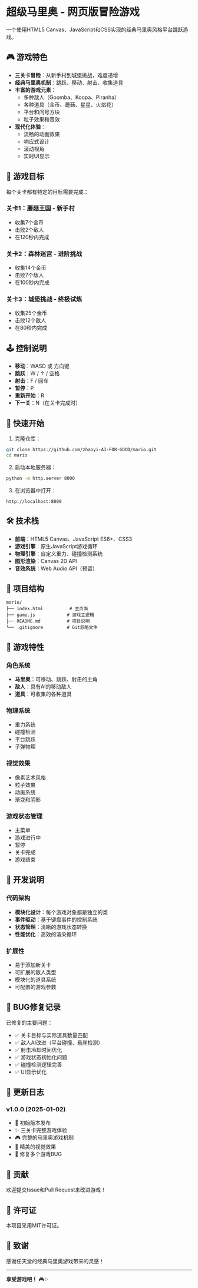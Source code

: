 # 超级马里奥 - 网页版冒险游戏

一个使用HTML5 Canvas、JavaScript和CSS实现的经典马里奥风格平台跳跃游戏。

## 🎮 游戏特色

- **三关卡冒险**：从新手村到城堡挑战，难度递增
- **经典马里奥机制**：跳跃、移动、射击、收集道具
- **丰富的游戏元素**：
  - 多种敌人（Goomba、Koopa、Piranha）
  - 各种道具（金币、蘑菇、星星、火焰花）
  - 平台和问号方块
  - 粒子效果和音效
- **现代化体验**：
  - 流畅的动画效果
  - 响应式设计
  - 滚动视角
  - 实时UI显示

## 🎯 游戏目标

每个关卡都有特定的目标需要完成：

### 关卡1：蘑菇王国 - 新手村
- 收集7个金币
- 击败2个敌人
- 在120秒内完成

### 关卡2：森林迷宫 - 进阶挑战
- 收集14个金币
- 击败7个敌人
- 在100秒内完成

### 关卡3：城堡挑战 - 终极试炼
- 收集25个金币
- 击败12个敌人
- 在80秒内完成

## 🕹️ 控制说明

- **移动**：WASD 或 方向键
- **跳跃**：W / ↑ / 空格
- **射击**：F / 回车
- **暂停**：P
- **重新开始**：R
- **下一关**：N（在关卡完成时）

## 🚀 快速开始

1. 克隆仓库：
```bash
git clone https://github.com/zhaoyi-AI-FOR-GOOD/mario.git
cd mario
```

2. 启动本地服务器：
```bash
python -m http.server 8000
```

3. 在浏览器中打开：
```
http://localhost:8000
```

## 🛠️ 技术栈

- **前端**：HTML5 Canvas、JavaScript ES6+、CSS3
- **游戏引擎**：原生JavaScript游戏循环
- **物理引擎**：自定义重力、碰撞检测系统
- **图形渲染**：Canvas 2D API
- **音效系统**：Web Audio API（预留）

## 📁 项目结构

```
mario/
├── index.html          # 主页面
├── game.js            # 游戏主逻辑
├── README.md          # 项目说明
└── .gitignore         # Git忽略文件
```

## 🎨 游戏特性

### 角色系统
- **马里奥**：可移动、跳跃、射击的主角
- **敌人**：具有AI的移动敌人
- **道具**：可收集的各种道具

### 物理系统
- 重力系统
- 碰撞检测
- 平台跳跃
- 子弹物理

### 视觉效果
- 像素艺术风格
- 粒子效果
- 动画系统
- 渐变和阴影

### 游戏状态管理
- 主菜单
- 游戏进行中
- 暂停
- 关卡完成
- 游戏结束

## 🔧 开发说明

### 代码架构
- **模块化设计**：每个游戏对象都是独立的类
- **事件驱动**：基于键盘事件的控制系统
- **状态管理**：清晰的游戏状态转换
- **性能优化**：高效的渲染循环

### 扩展性
- 易于添加新关卡
- 可扩展的敌人类型
- 模块化的道具系统
- 可配置的游戏参数

## 🐛 BUG修复记录

已修复的主要问题：
- ✅ 关卡目标与实际道具数量匹配
- ✅ 敌人AI改进（平台碰撞、悬崖检测）
- ✅ 射击冷却时间优化
- ✅ 游戏状态初始化问题
- ✅ 碰撞检测逻辑完善
- ✅ UI显示优化

## 📝 更新日志

### v1.0.0 (2025-01-02)
- 🎉 初始版本发布
- ✨ 三关卡完整游戏体验
- 🎮 完整的马里奥游戏机制
- 🎨 精美的视觉效果
- 🐛 修复多个游戏BUG

## 🤝 贡献

欢迎提交Issue和Pull Request来改进游戏！

## 📄 许可证

本项目采用MIT许可证。

## 🙏 致谢

感谢任天堂的经典马里奥游戏带来的灵感！

---

**享受游戏吧！** 🎮✨ 